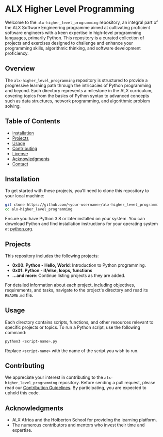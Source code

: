 # ALX Higher Level Programming

Welcome to the `alx-higher_level_programming` repository, an integral part of the ALX Software Engineering programme aimed at cultivating proficient software engineers with a keen expertise in high-level programming languages, primarily Python. This repository is a curated collection of projects and exercises designed to challenge and enhance your programming skills, algorithmic thinking, and software development proficiency.

## Overview

The `alx-higher_level_programming` repository is structured to provide a progressive learning path through the intricacies of Python programming and beyond. Each directory represents a milestone in the ALX curriculum, covering topics from the basics of Python syntax to advanced concepts such as data structures, network programming, and algorithmic problem solving.

## Table of Contents

- [Installation](#installation)
- [Projects](#projects)
- [Usage](#usage)
- [Contributing](#contributing)
- [License](#license)
- [Acknowledgments](#acknowledgments)
- [Contact](#contact)

## Installation

To get started with these projects, you'll need to clone this repository to your local machine:

```bash
git clone https://github.com/<your-username>/alx-higher_level_programming.git
cd alx-higher_level_programming
```

Ensure you have Python 3.8 or later installed on your system. You can download Python and find installation instructions for your operating system at [python.org](https://www.python.org/downloads/).

## Projects

This repository includes the following projects:

- **0x00. Python - Hello, World**: Introduction to Python programming.
- **0x01. Python - if/else, loops, functions**
- **...and more**: Continue listing projects as they are added.

For detailed information about each project, including objectives, requirements, and tasks, navigate to the project's directory and read its `README.md` file.

## Usage

Each directory contains scripts, functions, and other resources relevant to specific projects or topics. To run a Python script, use the following command:

```bash
python3 <script-name>.py
```

Replace `<script-name>` with the name of the script you wish to run.

## Contributing

We appreciate your interest in contributing to the `alx-higher_level_programming` repository. Before sending a pull request, please read our [Contribution Guidelines](CONTRIBUTING.md). By participating, you are expected to uphold this code.


## Acknowledgments

- ALX Africa and the Holberton School for providing the learning platform.
- The numerous contributors and mentors who invest their time and expertise.

